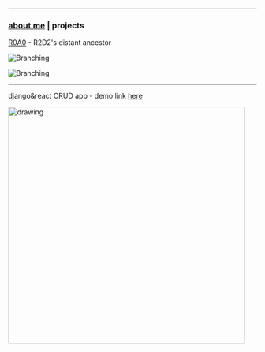 * * *
### [about me](https://abradaric.me)   |   projects

[R0A0](https://github.com/abradaric/r0a0) - R2D2's distant ancestor

![Branching](https://media.giphy.com/media/2zdnjNRZuZrx0Rp032/giphy.gif)

![Branching](https://media.giphy.com/media/csH44qW7iEgPsNEqt2/giphy.gif)

* * *

django&react CRUD app - demo link [here](https://abradaric-django-react-demo.netlify.com/)

<!--![Branching](https://i.imgur.com/Cegsuoh.gif)-->

<img src="https://i.imgur.com/Cegsuoh.gif" alt="drawing" width="480"/>
